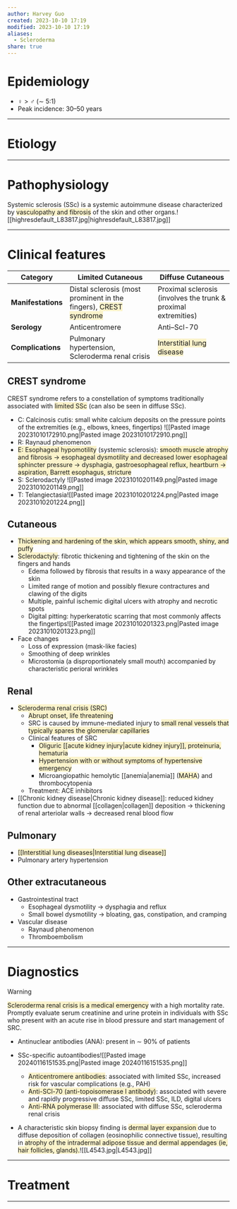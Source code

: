 ```yaml
---
author: Harvey Guo
created: 2023-10-10 17:19
modified: 2023-10-10 17:19
aliases:
  - Scleroderma
share: true
---
```

# Epidemiology
- ♀ > ♂ (∼ 5:1)
- Peak incidence: 30–50 years

---
# Etiology


---
# Pathophysiology
Systemic sclerosis (SSc) is a systemic autoimmune disease characterized by <span style="background:rgba(240, 200, 0, 0.2)">vasculopathy and fibrosis</span> of the skin and other organs.![[highresdefault_L83817.jpg|highresdefault_L83817.jpg]]

---
# Clinical features

| Category           | Limited Cutaneous                                                                                                       | Diffuse Cutaneous                                                                |
| ------------------ | ----------------------------------------------------------------------------------------------------------------------- | -------------------------------------------------------------------------------- |
| **Manifestations** | Distal sclerosis (most prominent in the fingers), <span style="background:rgba(240, 200, 0, 0.2)">CREST syndrome</span> | Proximal sclerosis (involves the trunk & proximal extremities)                   |
| **Serology**       | Anticentromere                                                                                                          | Anti–Scl-70                                                                      |
| **Complications**  | Pulmonary hypertension, Scleroderma renal crisis                                                                        | <span style="background:rgba(240, 200, 0, 0.2)">Interstitial lung disease</span> |
## CREST syndrome
CREST syndrome refers to a constellation of symptoms traditionally associated with <span style="background:rgba(240, 200, 0, 0.2)">limited SSc</span> (can also be seen in diffuse SSc).
- C: Calcinosis cutis: small white calcium deposits on the pressure points of the extremities (e.g., elbows, knees, fingertips) ![[Pasted image 20231010172910.png|Pasted image 20231010172910.png]]
- R: Raynaud phenomenon 
- <span style="background:rgba(240, 200, 0, 0.2)">E: Esophageal hypomotility</span> (systemic sclerosis): <span style="background:rgba(240, 200, 0, 0.2)">smooth muscle atrophy and fibrosis → esophageal dysmotility and decreased lower esophageal sphincter pressure → dysphagia, gastroesophageal reflux, heartburn → aspiration, Barrett esophagus, stricture</span>
- S: Sclerodactyly ![[Pasted image 20231010201149.png|Pasted image 20231010201149.png]]
- T: Telangiectasia![[Pasted image 20231010201224.png|Pasted image 20231010201224.png]]
## Cutaneous
- <span style="background:rgba(240, 200, 0, 0.2)">Thickening and hardening of the skin, which appears smooth, shiny, and puffy</span>
- <span style="background:rgba(240, 200, 0, 0.2)">Sclerodactyly</span>: fibrotic thickening and tightening of the skin on the fingers and hands 
	- Edema followed by fibrosis that results in a waxy appearance of the skin
	- Limited range of motion and possibly flexure contractures and clawing of the digits
	- Multiple, painful ischemic digital ulcers with atrophy and necrotic spots
	- Digital pitting: hyperkeratotic scarring that most commonly affects the fingertips![[Pasted image 20231010201323.png|Pasted image 20231010201323.png]]
- Face changes
	- Loss of expression (mask-like facies) 
	- Smoothing of deep wrinkles
	- Microstomia (a disproportionately small mouth) accompanied by characteristic perioral wrinkles
## Renal
- <span style="background:rgba(240, 200, 0, 0.2)">Scleroderma renal crisis (SRC)</span>
	- <span style="background:rgba(240, 200, 0, 0.2)">Abrupt onset, life threatening</span>
	- SRC is caused by immune-mediated injury to <span style="background:rgba(240, 200, 0, 0.2)">small renal vessels that typically spares the glomerular capillaries</span>
	- Clinical features of SRC
		- <span style="background:rgba(240, 200, 0, 0.2)">Oliguric [[acute kidney injury|acute kidney injury]], proteinuria, hematuria</span>
		- <span style="background:rgba(240, 200, 0, 0.2)">Hypertension with or without symptoms of hypertensive emergency</span>
		- Microangiopathic hemolytic [[anemia|anemia]] (<span style="background:rgba(240, 200, 0, 0.2)">MAHA</span>) and thrombocytopenia
	- Treatment: ACE inhibitors
- [[Chronic kidney disease|Chronic kidney disease]]: reduced kidney function due to abnormal [[collagen|collagen]] deposition → thickening of renal arteriolar walls → decreased renal blood flow
## Pulmonary
- <span style="background:rgba(240, 200, 0, 0.2)">[[Interstitial lung diseases|Interstitial lung disease]] </span>
- Pulmonary artery hypertension 
## Other extracutaneous
- Gastrointestinal tract
	- Esophageal dysmotility → dysphagia and reflux
	- Small bowel dysmotility → bloating, gas, constipation, and cramping 
- Vascular disease
	- Raynaud phenomenon 
	- Thromboembolism

---
# Diagnostics
>[!warning] 
><span style="background:rgba(240, 200, 0, 0.2)">Scleroderma renal crisis is a medical emergency</span> with a high mortality rate. Promptly evaluate serum creatinine and urine protein in individuals with SSc who present with an acute rise in blood pressure and start management of SRC.
- Antinuclear antibodies (ANA): present in ∼ 90% of patients
- SSc-specific autoantibodies![[Pasted image 20240116151535.png|Pasted image 20240116151535.png]]

	- <span style="background:rgba(240, 200, 0, 0.2)">Anticentromere antibodies</span>: associated with limited SSc, increased risk for vascular complications (e.g., PAH)
	- <span style="background:rgba(240, 200, 0, 0.2)">Anti-SCl-70 (anti-topoisomerase I antibody)</span>: associated with severe and rapidly progressive diffuse SSc, limited SSc, ILD, digital ulcers
	- <span style="background:rgba(240, 200, 0, 0.2)">Anti-RNA polymerase III</span>: associated with diffuse SSc, scleroderma renal crisis
- A characteristic skin biopsy finding is <span style="background:rgba(240, 200, 0, 0.2)">dermal layer expansion </span>due to diffuse deposition of collagen (eosinophilic connective tissue), resulting in <span style="background:rgba(240, 200, 0, 0.2)">atrophy of the intradermal adipose tissue and dermal appendages (ie, hair follicles, glands).</span>![[L4543.jpg|L4543.jpg]]

---
# Treatment


---
